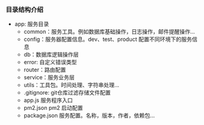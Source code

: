 ### 目录结构介绍
* app: 服务目录
    * common：服务工具。例如数据库基础操作，日志操作，邮件提醒操作...
    * config：服务器配置信息。dev、test、product 配置不同环境下的服务信息
    * db：数据库逻辑操作层
    * error: 自定义错误类型
    * router：路由配置
    * service：服务业务层
    * utils：工具包。时间处理、字符串处理...
    * .gitignore: git仓库过滤存储文件配置
    * app.js 服务程序入口
    * pm2.json pm2 启动配置
    * package.json 服务配置。名称，版本，作者，依赖包...
